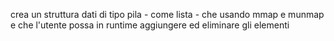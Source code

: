 crea un struttura dati di tipo pila - come lista - che usando mmap e munmap e che l'utente possa in runtime aggiungere ed eliminare gli elementi
